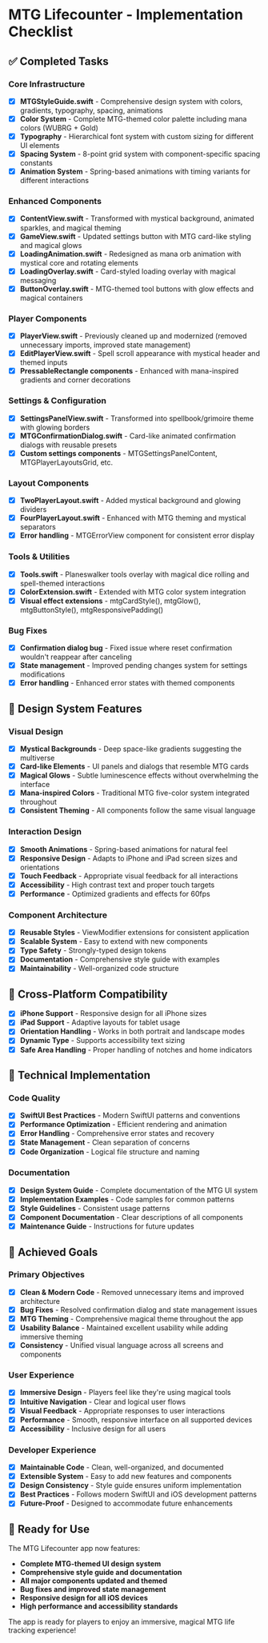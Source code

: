# MTG Lifecounter - Implementation Checklist

## ✅ Completed Tasks

### Core Infrastructure
- [x] **MTGStyleGuide.swift** - Comprehensive design system with colors, gradients, typography, spacing, animations
- [x] **Color System** - Complete MTG-themed color palette including mana colors (WUBRG + Gold)
- [x] **Typography** - Hierarchical font system with custom sizing for different UI elements
- [x] **Spacing System** - 8-point grid system with component-specific spacing constants
- [x] **Animation System** - Spring-based animations with timing variants for different interactions

### Enhanced Components
- [x] **ContentView.swift** - Transformed with mystical background, animated sparkles, and magical theming
- [x] **GameView.swift** - Updated settings button with MTG card-like styling and magical glows
- [x] **LoadingAnimation.swift** - Redesigned as mana orb animation with mystical core and rotating elements
- [x] **LoadingOverlay.swift** - Card-styled loading overlay with magical messaging
- [x] **ButtonOverlay.swift** - MTG-themed tool buttons with glow effects and magical containers

### Player Components
- [x] **PlayerView.swift** - Previously cleaned up and modernized (removed unnecessary imports, improved state management)
- [x] **EditPlayerView.swift** - Spell scroll appearance with mystical header and themed inputs
- [x] **PressableRectangle components** - Enhanced with mana-inspired gradients and corner decorations

### Settings & Configuration
- [x] **SettingsPanelView.swift** - Transformed into spellbook/grimoire theme with glowing borders
- [x] **MTGConfirmationDialog.swift** - Card-like animated confirmation dialogs with reusable presets
- [x] **Custom settings components** - MTGSettingsPanelContent, MTGPlayerLayoutsGrid, etc.

### Layout Components
- [x] **TwoPlayerLayout.swift** - Added mystical background and glowing dividers
- [x] **FourPlayerLayout.swift** - Enhanced with MTG theming and mystical separators
- [x] **Error handling** - MTGErrorView component for consistent error display

### Tools & Utilities
- [x] **Tools.swift** - Planeswalker tools overlay with magical dice rolling and spell-themed interactions
- [x] **ColorExtension.swift** - Extended with MTG color system integration
- [x] **Visual effect extensions** - mtgCardStyle(), mtgGlow(), mtgButtonStyle(), mtgResponsivePadding()

### Bug Fixes
- [x] **Confirmation dialog bug** - Fixed issue where reset confirmation wouldn't reappear after canceling
- [x] **State management** - Improved pending changes system for settings modifications
- [x] **Error handling** - Enhanced error states with themed components

## 🎨 Design System Features

### Visual Design
- [x] **Mystical Backgrounds** - Deep space-like gradients suggesting the multiverse
- [x] **Card-like Elements** - UI panels and dialogs that resemble MTG cards
- [x] **Magical Glows** - Subtle luminescence effects without overwhelming the interface
- [x] **Mana-inspired Colors** - Traditional MTG five-color system integrated throughout
- [x] **Consistent Theming** - All components follow the same visual language

### Interaction Design
- [x] **Smooth Animations** - Spring-based animations for natural feel
- [x] **Responsive Design** - Adapts to iPhone and iPad screen sizes and orientations
- [x] **Touch Feedback** - Appropriate visual feedback for all interactions
- [x] **Accessibility** - High contrast text and proper touch targets
- [x] **Performance** - Optimized gradients and effects for 60fps

### Component Architecture
- [x] **Reusable Styles** - ViewModifier extensions for consistent application
- [x] **Scalable System** - Easy to extend with new components
- [x] **Type Safety** - Strongly-typed design tokens
- [x] **Documentation** - Comprehensive style guide with examples
- [x] **Maintainability** - Well-organized code structure

## 📱 Cross-Platform Compatibility

- [x] **iPhone Support** - Responsive design for all iPhone sizes
- [x] **iPad Support** - Adaptive layouts for tablet usage
- [x] **Orientation Handling** - Works in both portrait and landscape modes
- [x] **Dynamic Type** - Supports accessibility text sizing
- [x] **Safe Area Handling** - Proper handling of notches and home indicators

## 🔧 Technical Implementation

### Code Quality
- [x] **SwiftUI Best Practices** - Modern SwiftUI patterns and conventions
- [x] **Performance Optimization** - Efficient rendering and animation
- [x] **Error Handling** - Comprehensive error states and recovery
- [x] **State Management** - Clean separation of concerns
- [x] **Code Organization** - Logical file structure and naming

### Documentation
- [x] **Design System Guide** - Complete documentation of the MTG UI system
- [x] **Implementation Examples** - Code samples for common patterns
- [x] **Style Guidelines** - Consistent usage patterns
- [x] **Component Documentation** - Clear descriptions of all components
- [x] **Maintenance Guide** - Instructions for future updates

## 🎯 Achieved Goals

### Primary Objectives
- [x] **Clean & Modern Code** - Removed unnecessary items and improved architecture
- [x] **Bug Fixes** - Resolved confirmation dialog and state management issues
- [x] **MTG Theming** - Comprehensive magical theme throughout the app
- [x] **Usability Balance** - Maintained excellent usability while adding immersive theming
- [x] **Consistency** - Unified visual language across all screens and components

### User Experience
- [x] **Immersive Design** - Players feel like they're using magical tools
- [x] **Intuitive Navigation** - Clear and logical user flows
- [x] **Visual Feedback** - Appropriate responses to user interactions
- [x] **Performance** - Smooth, responsive interface on all supported devices
- [x] **Accessibility** - Inclusive design for all users

### Developer Experience
- [x] **Maintainable Code** - Clean, well-organized, and documented
- [x] **Extensible System** - Easy to add new features and components
- [x] **Design Consistency** - Style guide ensures uniform implementation
- [x] **Best Practices** - Follows modern SwiftUI and iOS development patterns
- [x] **Future-Proof** - Designed to accommodate future enhancements

## 🚀 Ready for Use

The MTG Lifecounter app now features:
- **Complete MTG-themed UI design system**
- **Comprehensive style guide and documentation**
- **All major components updated and themed**
- **Bug fixes and improved state management**
- **Responsive design for all iOS devices**
- **High performance and accessibility standards**

The app is ready for players to enjoy an immersive, magical MTG life tracking experience!
